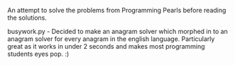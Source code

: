 An attempt to solve the problems from Programming Pearls before reading the solutions.

busywork.py - Decided to make an anagram solver which morphed in to an anagram solver for every anagram in the english language.
Particularly great as it works in under 2 seconds and makes most programming students eyes pop. :)